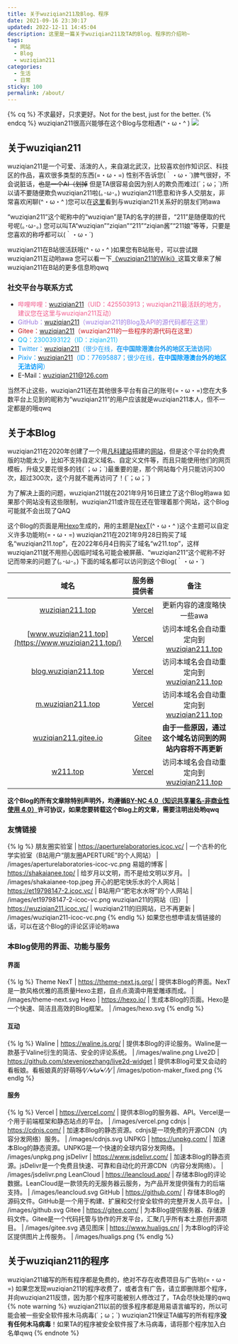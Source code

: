 ```yaml
---
title: 关于wuziqian211及Blog、程序
date: 2021-09-16 23:30:17
updated: 2022-12-11 14:45:04
description: 这里是一篇关于wuziqian211及TA的Blog、程序的介绍哟~
tags:
  - 网站
  - Blog
  - wuziqian211
categories:
  - 生活
  - 日常
sticky: 100
permalink: /about/
---
```

{% cq %}
不求最好，只求更好。Not for the best, just for the better.
{% endcq %}
wuziqian211很高兴能够在这个Blog与您相遇(^・ω・^ )
![](/images/face.png)

## 关于wuziqian211
wuziqian211是一个可爱、活泼的人，来自湖北武汉，比较喜欢创作知识区、科技区的作品，喜欢很多类型的东西(=・ω・=)
性别不告诉您(｀・ω・´)脾气很好，不会说脏话，~~也是一个AI（划掉~~
但是TA很容易会因为别人的欺负而难过(´；ω；\`)所以请不要随便欺负wuziqian211啦(｡･ω･｡)
wuziqian211愿意和许多人交朋友，非常喜欢闲聊(^・ω・^ )您可以在[这里](/friends/)看到与wuziqian211关系好的朋友们哟awa
<!-- more -->
“wuziqian211”这个昵称中的“wuziqian”是TA的名字的拼音，“211”是随便取的代号呢(｡･ω･｡)
您可以叫TA“wuziqian”“ziqian”“211”“ziqian酱”“211娘”等等，只要是您喜欢的称呼都可以(｀・ω・´)

wuziqian211在B站很活跃哦(^・ω・^ )如果您有B站账号，可以尝试跟wuziqian211互动哟awa
您可以看一下[《wuziqian211的Wiki》](/wiki/)这篇文章来了解wuziqian211在B站的更多信息哟qwq

### 社交平台与联系方式
- <span style="color: #f25d8e;">哔哩哔哩：[wuziqian211](https://space.bilibili.com/425503913)（UID：425503913；wuziqian211最活跃的地方，建议您在这里与wuziqian211互动）</span>
- <span style="color: #9f7be1;">GitHub：[wuziqian211](https://github.com/wuziqian211)（wuziqian211的Blog及API的源代码都在这里）</span>
- <span style="color: #c71d23;">Gitee：[wuziqian211](https://gitee.com/wuziqian211)（wuziqian211的一些程序的源代码在这里）</span>
- <span style="color: #12b7f5;">QQ：2300393122（ID：ziqian211）</span>
- <span style="color: #1d9bf0;">Twitter：[wuziqian211](https://twitter.com/wuziqian211)（很少在线，**在中国除港澳台外的地区无法访问**）</span>
- <span style="color: #0097fa;">Pixiv：[wuziqian211](https://www.pixiv.net/users/77695887)（ID：77695887；很少在线，**在中国除港澳台外的地区无法访问**）</span>
- E-Mail：[wuziqian211@126.com](mailto:wuziqian211@126.com)

当然不止这些，wuziqian211还在其他很多平台有自己的账号(=・ω・=)您在大多数平台上见到的昵称为“wuziqian211”的用户应该就是wuziqian211本人，但不一定都是的哦qwq

## 关于本Blog
wuziqian211在2020年创建了一个用[凡科建站](https://jz.fkw.com/)搭建的[网站](https://wuziqian211.icoc.vc/)，但是这个平台的免费版的功能太少，比如不支持自定义域名、自定义文件等，而且只能使用他们的网页模板，升级又要花很多的钱(´；ω；\`)最重要的是，那个网站每个月只能访问300次，超过300次，这个月就不能再访问了！(´；ω；\`)

为了解决上面的问题，wuziqian211就在2021年9月16日建立了这个Blog哟awa
如果那个网站没有这些限制，wuziqian211或许现在还在管理着那个网站，这个Blog可能就不会出现了QAQ

这个Blog的页面是用[Hexo](https://hexo.io/)生成的，用的主题是[NexT](https://theme-next.js.org/)(^・ω・^ )这个主题可以自定义许多功能哟(=・ω・=)
wuziqian211在2021年9月28日购买了域名“wuziqian211.top”，在2022年6月4日购买了域名“w211.top”，这样wuziqian211就不用担心因临时域名可能会被屏蔽、“wuziqian211”这个昵称不好记而带来的问题了(｡･ω･｡)
下面的域名都可以访问到这个Blog(｀・ω・´)

| 域名 | 服务器提供者 | 备注 |
| :--: | :----------: | :--: |
| [wuziqian211.top](https://wuziqian211.top/) | [Vercel](https://vercel.com/) | 更新内容的速度略快一些awa |
| [www.wuziqian211.top](https://www.wuziqian211.top/) | [Vercel](https://vercel.com/) | 访问本域名会自动重定向到[wuziqian211.top](https://wuziqian211.top/) |
| [blog.wuziqian211.top](https://blog.wuziqian211.top/) | [Vercel](https://vercel.com/) | 访问本域名会自动重定向到[wuziqian211.top](https://wuziqian211.top/) |
| [m.wuziqian211.top](https://m.wuziqian211.top/) | [Vercel](https://vercel.com/) | 访问本域名会自动重定向到[wuziqian211.top](https://wuziqian211.top/) |
| [wuziqian211.gitee.io](https://wuziqian211.gitee.io/) | [Gitee](https://gitee.com/) | **由于一些原因，通过这个域名访问到的网站内容将不再更新** |
| [w211.top](https://w211.top/) | [Vercel](https://vercel.com/) | 访问本域名会自动重定向到[wuziqian211.top](https://wuziqian211.top/) |

**这个Blog的所有文章除特别声明外，均遵循[<i class="fab fa-fw fa-creative-commons"></i>BY-NC 4.0（知识共享署名-非商业性使用 4.0）](https://creativecommons.org/licenses/by-nc/4.0/deed.zh)许可协议，如果您要转载这个Blog上的文章，需要注明出处哟qwq**

### 友情链接
{% lg %}
朋友圈实验室 | https://aperturelaboratories.icoc.vc/ | 一个古朴的化学实验室（B站用户“朋友圈APERTURE”的个人网站） | /images/aperturelaboratories-icoc-vc.png
易姐的博客 | https://shakaianee.top/ | 给岁月以文明，而不是给文明以岁月。 | /images/shakaianee-top.jpeg
开心的肥宅快乐水的个人网站 | https://et19798147-2.icoc.vc/ | B站用户“肥宅水水呀”的个人网站 | /images/et19798147-2-icoc-vc.png
wuziqian211的网站（旧） | https://wuziqian211.icoc.vc/ | wuziqian211的旧网站，已不再更新 | /images/wuziqian211-icoc-vc.png
{% endlg %}
如果您也想申请友情链接的话，可以在这个Blog的评论区评论哟awa

### 本Blog使用的界面、功能与服务
#### 界面
{% lg %}
Theme NexT | https://theme-next.js.org/ | 提供本Blog的界面。NexT是一款风格优雅的高质量Hexo主题，自点点滴滴中用爱雕琢而成。 | /images/theme-next.svg
Hexo | https://hexo.io/ | 生成本Blog的页面。Hexo是一个快速、简洁且高效的Blog框架。 | /images/hexo.svg
{% endlg %}

#### 互动
{% lg %}
Waline | https://waline.js.org/ | 提供本Blog的评论服务。Waline是一款基于Valine衍生的简洁、安全的评论系统。 | /images/waline.png
Live2D | https://github.com/stevenjoezhang/live2d-widget | 提供本Blog可爱又会动的看板娘。看板娘真的好萌呀⁄(⁄ ⁄•⁄ω⁄•⁄ ⁄)⁄ | /images/potion-maker_fixed.png
{% endlg %}

#### 服务
{% lg %}
Vercel | https://vercel.com/ | 提供本Blog的服务器、API。Vercel是一个用于前端框架和静态站点的平台。 | /images/vercel.png
cdnjs | https://cdnjs.com/ | 加速本Blog的静态资源。cdnjs是一项免费的开源CDN（内容分发网络）服务。 | /images/cdnjs.svg
UNPKG | https://unpkg.com/ | 加速本Blog的静态资源。UNPKG是一个快速的全球内容分发网络。 | /images/unpkg.png
jsDelivr | https://www.jsdelivr.com/ | 加速本Blog的静态资源。jsDelivr是一个免费且快速、可靠和自动化的开源CDN（内容分发网络）。 | /images/jsdelivr.png
LeanCloud | https://leancloud.app/ | 存储本Blog的评论数据。LeanCloud是一款领先的无服务器云服务，为产品开发提供强有力的后端支持。 | /images/leancloud.svg
GitHub | https://github.com/ | 存储本Blog的源码文件。GitHub是一个用于构建、扩展和交付安全软件的完整开发人员平台。 | /images/github.svg
Gitee | https://gitee.com/ | 为本Blog提供服务器、存储源码文件。Gitee是一个代码托管与协作的开发平台，汇聚几乎所有本土原创开源项目。 | /images/gitee.svg
遇见图床 | https://www.hualigs.cn/ | 为本Blog的评论区提供图片上传服务。 | /images/hualigs.png
{% endlg %}

## 关于wuziqian211的程序
wuziqian211编写的所有程序都是免费的，绝对不存在收费项目与广告哟(=・ω・=)
如果您发现wuziqian211的程序收费了，或者含有广告，请立即删除那个程序，并向wuziqian211反馈，因为那个程序可能被别人修改过了，TA会尽快处理的qwq
{% note warning %}
wuziqian211以前的很多程序都是用易语言编写的，所以可能会被一些安全软件报木马病毒(´；ω；\`)
wuziqian211保证TA编写的所有程序**没有任何木马病毒**！如果TA的程序被安全软件报了木马病毒，请将那个程序加入白名单qwq
{% endnote %}
